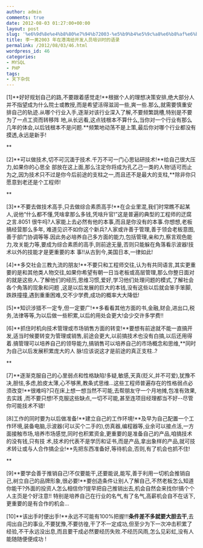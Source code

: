 ```yaml
---
author: admin
comments: true
date: 2012-08-03 01:27:00+00:00
layout: post
slug: '%e6%9d%8e%e4%b8%80%e7%94%b72003-%e5%b9%b4%e5%9c%a8%e6%b8%af%e6%b9%be%e7%bb%99%e5%bc%80%e5%8f%91%e4%ba%ba%e5%91%98%e5%9f%b9%e8%ae%ad%e6%97%b6%e7%9a%84%e8%af%ad%e5%bd%95'
title: 李一男2003 年在港湾给开发人员培训时的语录
permalink: /2012/08/03/46.html
wordpress_id: 46
categories:
- MYSQL
- PHP
tags:
- 天下杂侃
---
```





[1]**好好规划自己的路,不要跟着感觉走!**根据个人的理想决策安排,绝大部分人并不指望成为什么院士或教授,而是希望活得滋润一些,爽一些.那么,就需要慎重安排自己的轨迹.从哪个行业入手,逐渐对该行业深入了解,不要频繁跳槽,特别是不要为了一点工资而转移阵 地,从长远看,这点钱根本不算什么,当你对一个行业有那么几年的体会,以后钱根本不是问题.**频繁地动荡不是上策,最后你对哪个行业都没有摸透,永远是新手!  

**  

[2]**可以做技术,切不可沉湎于技术.千万不可一门心思钻研技术!**给自己很大压力,如果你的心思全 部放在这上面,那么注定你将成为孔乙己一类的人物!适可而止为之,因为技术只不过是你今后前途的支柱之一,而且还不是最大的支柱,**除非你只愿意到老还是个工程师!  

**  

[3]**不要去做技术高手,只去做综合素质高手!**在企业里混,我们时常瞧不起某人,说他“什么都不懂,凭啥拿那么多钱,凭啥升官!”这是普遍的典型的工程师的迂腐之言.8051 很牛吗?人家能上去必然有他的本事,而且是你没有的本事.你想想,老板搞经营那么多年, 难道见识不如你这个新兵?人家或许善于管理,善于领会老板意图,善于部门协调等等.因此务必培养自己多方面的能力,包括管理,亲和力,察言观色能力,攻关能力等,要成为综合素质的高手,则前途无量,否则只能躲在角落看示波器!技术以外的技能才是更重要的本
 事!!从古到今,美国日本,一律如此!  

  

[4]**多交社会三教九流的朋友!**不要只和工程师交往,认为有共同语言,其实更重要的是和其他类人物交往,如果你希望有朝一日当老板或高层管理,那么你整日面对的就是这些人.了解他们的经历,思维习惯,爱好,学习他们处理问题的模式,了解社会各个角落的现象和问题 ,这是以后发展的巨大的本钱,没有这些以后就会笨手笨脚,跌跌撞撞,遇到重重困难,交不少学费,成功的概率大大降低!  

  

[5]**知识涉猎不一定专,但一定要广!**多看看其他方面的书,金融,财会,进出口,税务,法律等等,为以后做一些积累,以后的用处会更大!会少交许多学费!!  

  

[6]**抓住时机向技术管理或市场销售方面的转变!**要想有前途就不能一直搞开发,适当时候要转变为管理或销售,前途会更大,以前搞技术也没有白搞,以后还用得着.搞管理可以培养自己的领导能力,搞销售可以培养自己的市场概念和思维,**同时为自己以后发展积累庞大的人 脉!应该说这才是前途的真正支柱..?  

**  

[7]**逐渐克服自己的心里弱点和性格缺陷!多疑,敏感,天真(贬义,并不可爱),犹豫不决,胆怯,多虑,脸皮太薄,心不够黑,教条式思维...这些工程师普遍存在的性格弱点必须改变!**很难吗?只在床上想一想当然不可能,去帮朋友守一个月地摊,包准有效果,去实践 ,而不要只想!不克服这些缺点,一切不可能,甚至连项目经理都当不好--尽管你可能技术不错!  

  

[8]工作的同时要为以后做准备!**建立自己的工作环境!**及早为自己配置一个工作环境,装备电脑,示波器(可以买个二手的),仿真器,编程器等,业余可以接点活,一方面接触市场,培养市场感觉,同时也积累资金,更重要的是准备自己的产品,咱搞技术的没有钱,只有技 术,技术的代表不是学历和证书,而是产品,拿出象样的产品,就可技术转让或与人合作搞企业!**先把东西准备好,等待机会,否则,有了机会也抓不住!  

**  

[9]**要学会善于推销自己!不仅要能干,还要能说,能写,善于利用一切机会推销自己,树立自己的品牌形象,很必要!**要创造条件让别人了解自己,不然老板怎么知道你能干?外面的投资人怎么相信你?提早把自己推销出去,机会自然会来找你!搞个个人主页是个好注意!! 特别是培养自己在行业的名气,有了名气,高薪机会自不在话下,更重要的是有合作的机会...  

  

[10]**该出手时便出手!**永远不可能有100%把握!!!**条件差不多就要大胆去干**,去闯出自己的事业,不要犹豫,不要彷徨,干了不一定成功,但至少为下一次冲击积累了经验,不干永远没出息,而且要干成必然要经历失败.不经历风雨,怎么见彩虹,没有人能随随便便成功 !



